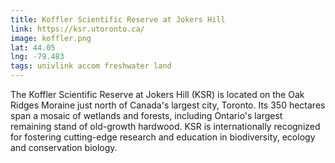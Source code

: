 ```yaml
---
title: Koffler Scientific Reserve at Jokers Hill
link: https://ksr.utoronto.ca/
image: koffler.png
lat: 44.05
lng: -79.483
tags: univlink accom freshwater land
---
```


The Koffler Scientific Reserve at Jokers Hill (KSR) is located on the Oak Ridges Moraine just north of Canada's largest
city, Toronto. Its 350 hectares span a mosaic of wetlands and forests, including Ontario's largest remaining stand of
old-growth hardwood. KSR is internationally recognized for fostering cutting-edge research and education in
biodiversity, ecology and conservation biology.
